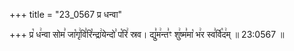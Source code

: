 +++
title = "23_0567 प्र धन्वा"

+++
प्र꣡ ध꣢न्वा सोम꣣ जा꣡गृ꣢वि꣣रि꣡न्द्रा꣢येन्दो꣣ प꣡रि꣢ स्रव। द्यु꣣म꣢न्त꣣ꣳ शु꣢ष्म꣣मा꣡ भ꣢र स्व꣣र्वि꣡द꣢म् ॥ 23:0567 ॥